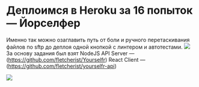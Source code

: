 # Деплоимся в Heroku за 16 попыток — Йорселфер
Именно так можно озаглавить путь от боли и ручного перетаскивания файлов по sftp до деплоя одной кнопкой с линтером и автотестами.
<img src='https://pp.vk.me/c636119/v636119043/1c50c/PU3kWs3KsG8.jpg' />
За основу задания был взят 
NodeJS API Server — (https://github.com/fletcherist/Yourselfr)
React Client — (https://github.com/fletcherist/yourselfr-api)





<img src='https://pp.vk.me/c636119/v636119043/1c516/sa7hozXbQwc.jpg' />